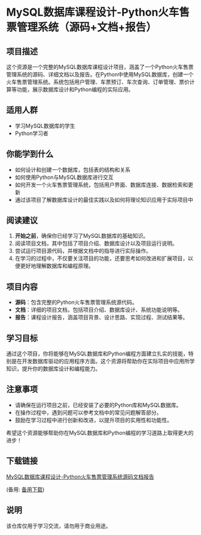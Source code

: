 # MySQL数据库课程设计-Python火车售票管理系统（源码+文档+报告）

## 项目描述

这个资源是一个完整的MySQL数据库课程设计项目，涵盖了一个Python火车售票管理系统的源码、详细文档以及报告。在Python中使用MySQL数据库，创建一个火车售票管理系统。系统包括用户管理、车票预订、车次查询、订单管理、票价计算等功能，展示数据库设计和Python编程的实际应用。

## 适用人群

- 学习MySQL数据库的学生
- Python学习者

## 你能学到什么

- 如何设计和创建一个数据库，包括表的结构和关系
- 如何使用Python与MySQL数据库进行交互
- 如何开发一个火车售票管理系统，包括用户界面、数据库连接、数据检索和更新
- 通过该项目了解数据库设计的最佳实践以及如何将理论知识应用于实际项目中

## 阅读建议

1. **开始之前**，确保你已经学习了MySQL数据库的基础知识。
2. 阅读项目文档，其中包括了项目介绍、数据库设计以及项目运行说明。
3. 尝试运行项目源代码，并根据文档中的指导进行实际操作。
4. 在学习的过程中，不仅要关注项目的功能，还要思考如何改进和扩展项目，以便更好地理解数据库和编程原理。

## 项目内容

- **源码**：包含完整的Python火车售票管理系统源代码。
- **文档**：详细的项目文档，包括项目介绍、数据库设计、系统功能说明等。
- **报告**：课程设计报告，涵盖项目背景、设计思路、实现过程、测试结果等。

## 学习目标

通过这个项目，你将能够在MySQL数据库和Python编程方面建立扎实的技能，特别是在开发数据库驱动的应用程序方面。这个资源将帮助你在实际项目中应用所学知识，提升你的数据库设计和编程能力。

## 注意事项

- 请确保在运行项目之前，已经安装了必要的Python库和MySQL数据库。
- 在操作过程中，遇到问题可以参考文档中的常见问题解答部分。
- 鼓励在学习过程中进行创新和改进，以提升项目的实用性和功能性。

希望这个资源能够帮助你在MySQL数据库和Python编程的学习道路上取得更大的进步！

## 下载链接
[MySQL数据库课程设计-Python火车售票管理系统源码文档报告](https://pan.quark.cn/s/af48c63b0ab9) 

(备用: [备用下载](https://pan.baidu.com/s/1UDAgwOvdcsgc2W7cOSKunw?pwd=1234))

## 说明

该仓库仅用于学习交流，请勿用于商业用途。
